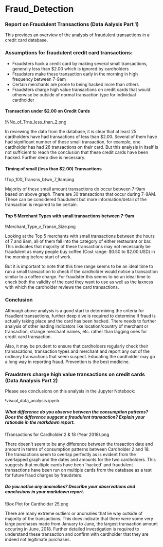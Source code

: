 # Fraud_Detection

### Report on Fraudulent Transactions (Data Aalysis Part 1)

This provides an overview of the analysis of fraudulent transactions in a credit card database.

### Assumptions for fraudulent credit card transactions:
* Fraudsters hack a credit card by making several small transactions, generally less than $2.00 which is ignored by cardholders
* Fraudsters make these transaction early in the morning in high frequency between 7-9am
* Certain merchants are prone to being hacked more than others
* Fraudsters charge high value transactions on credit cards that would otherwise be outside of normal transaction type for individual cardholder

#### Transaction under $2.00 on Credit Cards

!NNo_of_Trns_less_than_2.png

In reviewing the data from the database, it is clear that at least 25 cardholders have had transactions of less than $2.00.  Several of them have had significant number of these small transaction, for example, one cardholder has had 26 transactions on their card. But this analysis in itself is not sufficient to reach the conclusion that these credit cards have been hacked. Further deep dive is necessary.

#### Timing of small (less than $2.00) Transactions

!Top_100_Transns_btwn_7_9ampng

Majority of these small amount transactions do occur between 7-9am based on above graph. There are 30 transactions that occur during 7-9AM. These can be considered fraudulent but more information/detail of the transaction is required to be certain.

#### Top 5 Merchant Types with small transactions between 7-9am

!Merchant_Type_v_Transn_Size.png

Looking at the Top 5 merchants with small transactions between the hours of 7 and 9am, all of them fall into the category of either restaurant or bar.  This indicates that majority of these transactions may not necessarily be fraudulent as many people buy coffee (Cost range: $0.50 to $2.00 USD) in the morning before start of work.  

But it is important to note that this time range seems to be an ideal time to run a small transaction to check if the cardholder would notice a transaction similar to a coffee charge.  For fraudster this seems to be an ideal time to check both the validity of the card they want to use as well as the laxness with which the cardholder reviews the card transactions.

### Conclusion

Although above analysis is a good start to determining the criteria for fraudlent transactions, further deep dive is required to determine if fraud is actually taking place and the card has been hacked.  There needs to further analysis of other leading indicators like location/country of merchant or transaction, strange merchant names, etc. rather than lagging ones for credit card transaction.  

Also, it may be prudent to ensure that cardholders regularly check their transacations, transaction types and merchant and report any out of the ordinary transactions that seem suspect. Educating the cardholder may go a long way in reporting fraud. Prevention is the best medicine. 

### Fraudsters charge high value transactions on credit cards (Data Analysis Part 2)

Please see conclusions on this analysis in the Jupyter Notebook:

!visual_data_analysis.ipynb

##### What difference do you observe between the consumption patterns? Does the difference suggest a fraudulent transaction? Explain your rationale in the markdown report.

!Transactions for Cardholder 2 & 18 (Year 2018).png

There doesn't seem to be any difference between the trasaction date and amount in terms of consumption patterns between Cardholder 2 and 18.  The transactions seem to overlap perfectly as is evident from the overlapped graph and the dates and amounts for the two cardholders.  This suggests that multiple cards have been 'hacked' and fraudulent transactions have been run on multiple cards from the database as a test for future fraud charges by fraudsters.

##### Do you notice any anomalies? Describe your observations and conclusions in your markdown report.

!Box Plot for Cardholder 25.png

There are many extreme outliers or anomalies that lie way outside of majority of the transactions. This does indicate that there were some very large purchases made from January to June, the largest transaction amount occuring in June, 2018.  Further detailed investigation is required to understand these transaction and confirm with cardholder that they are indeed not legitimate purchases.